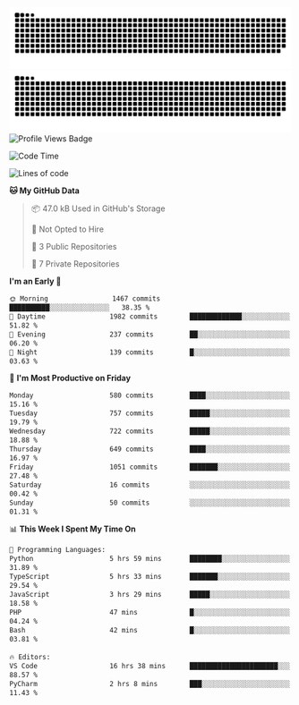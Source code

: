 <img src="https://github.com/nielsbaggerman/nielsbaggerman/blob/output/github-contribution-grid-snake.svg#gh-light-mode-only" alt="GitHub Snake Light">
<img src="https://github.com/nielsbaggerman/nielsbaggerman/blob/output/github-contribution-grid-snake-dark.svg#gh-dark-mode-only" alt="GitHub Snake Dark">
<img src="https://komarev.com/ghpvc/?username=nielsbaggerman&amp;label=Profile+Views" alt="Profile Views Badge" />

<!--START_SECTION:waka-->
![Code Time](http://img.shields.io/badge/Code%20Time-2%2C016%20hrs%2025%20mins-blue)

![Lines of code](https://img.shields.io/badge/From%20Hello%20World%20I%27ve%20Written-7.5%20million%20lines%20of%20code-blue)

**🐱 My GitHub Data** 

> 📦 47.0 kB Used in GitHub's Storage 
 > 
> 🚫 Not Opted to Hire
 > 
> 📜 3 Public Repositories 
 > 
> 🔑 7 Private Repositories 
 > 
**I'm an Early 🐤** 

```text
🌞 Morning                1467 commits        ██████████░░░░░░░░░░░░░░░   38.35 % 
🌆 Daytime                1982 commits        █████████████░░░░░░░░░░░░   51.82 % 
🌃 Evening                237 commits         ██░░░░░░░░░░░░░░░░░░░░░░░   06.20 % 
🌙 Night                  139 commits         █░░░░░░░░░░░░░░░░░░░░░░░░   03.63 % 
```
📅 **I'm Most Productive on Friday** 

```text
Monday                   580 commits         ████░░░░░░░░░░░░░░░░░░░░░   15.16 % 
Tuesday                  757 commits         █████░░░░░░░░░░░░░░░░░░░░   19.79 % 
Wednesday                722 commits         █████░░░░░░░░░░░░░░░░░░░░   18.88 % 
Thursday                 649 commits         ████░░░░░░░░░░░░░░░░░░░░░   16.97 % 
Friday                   1051 commits        ███████░░░░░░░░░░░░░░░░░░   27.48 % 
Saturday                 16 commits          ░░░░░░░░░░░░░░░░░░░░░░░░░   00.42 % 
Sunday                   50 commits          ░░░░░░░░░░░░░░░░░░░░░░░░░   01.31 % 
```


📊 **This Week I Spent My Time On** 

```text
💬 Programming Languages: 
Python                   5 hrs 59 mins       ████████░░░░░░░░░░░░░░░░░   31.89 % 
TypeScript               5 hrs 33 mins       ███████░░░░░░░░░░░░░░░░░░   29.54 % 
JavaScript               3 hrs 29 mins       █████░░░░░░░░░░░░░░░░░░░░   18.58 % 
PHP                      47 mins             █░░░░░░░░░░░░░░░░░░░░░░░░   04.24 % 
Bash                     42 mins             █░░░░░░░░░░░░░░░░░░░░░░░░   03.81 % 

🔥 Editors: 
VS Code                  16 hrs 38 mins      ██████████████████████░░░   88.57 % 
PyCharm                  2 hrs 8 mins        ███░░░░░░░░░░░░░░░░░░░░░░   11.43 % 
```


<!--END_SECTION:waka-->
